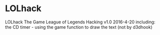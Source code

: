 # LOLhack
LOLhack 
The Game League of Legends Hacking
v1.0 2016-4-20
including:
the CD timer - using the game function to draw the text (not by d3dhook)
